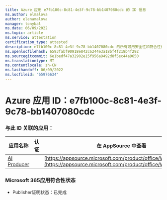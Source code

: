 ```yaml
---
title: Azure 应用 e7fb100c-8c81-4e3f-9c78-bb1407080cdc 的 ID 信息
ms.author: elmalova
author: elenamalova
manager: tonybal
ms.date: 06/09/2022
ms.topic: article
ms.service: attestation
certification_type: attested
description: e7fb100c-8c81-4e3f-9c78-bb1407080cdc 的所有可用安全性和符合性信息。
ms.openlocfilehash: 6593fabf90918e842c6244e3a18bf4f218b4f292
ms.sourcegitcommit: 6e1bedf47a32902e15f956a9492d8f5ec44a9650
ms.translationtype: MT
ms.contentlocale: zh-CN
ms.lasthandoff: 06/09/2022
ms.locfileid: "65976634"
---
```

# <a name="azure-app-id-e7fb100c-8c81-4e3f-9c78-bb1407080cdc"></a>Azure 应用 ID：e7fb100c-8c81-4e3f-9c78-bb1407080cdc


### <a name="apps-associated-with-this-id"></a>与此 ID 关联的应用：
| **应用名称** | **认证** | **在 AppSource 中查看** |
|--------------|---------------|-----------------------|
| [AI Producer](../forward/WA200003883.md) |  | [https://appsource.microsoft.com/product/office/WA200003883](https://appsource.microsoft.com/product/office/WA200003883) |

### <a name="microsoft-365-app-compliance-status"></a>Microsoft 365应用符合性状态
- Publisher证明状态：已完成
